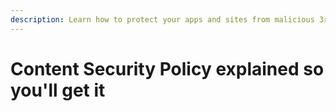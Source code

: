 ```yaml
---
description: Learn how to protect your apps and sites from malicious 3rd party code
---
```


# Content Security Policy explained so you'll get it

